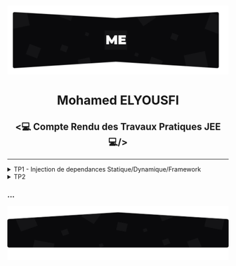 <img src="./github/assets/images/topo_readme.jpg"/>

<h1 align="center">Mohamed ELYOUSFI</h1>

<h2 align="center"><💻 Compte Rendu des Travaux Pratiques JEE💻/></h2>

---

<details>
    <summary>TP1 - Injection de dependances Statique/Dynamique/Framework</summary><br>
    <p>
        On considère le schéma suivant ou les classes sont liées par un couplage faible<br>
        <img src="./github/assets/images/TP1/Screenshot_1.png"/>
        <pre>Implémentation en java :
- Interface IDao et leurs implémentations :</pre>
        <img src="./github/assets/images/TP1/Screenshot_3.png" />
        <img src="./github/assets/images/TP1/Screenshot_2.png"/>
        <img src="./github/assets/images/TP1/Screenshot_6.png"/><br>
        <pre>- Interface IMetier et son implémentation :</pre>
        <img src="./github/assets/images/TP1/Screenshot_5.png"/>
        <img src="./github/assets/images/TP1/Screenshot_4.png"/>
        <h3>1- Injection de dependances Statique</h3>
        <img src="./github/assets/images/TP1/Screenshot_7.png"/>
        <h3>2- Injection de dependances Dynamique</h3>
        <pre>L'injection dynamique et faite à l'aide d'un fichier config.txt qui contient les noms des classes qui vont etre chargé dans la couche presentation</pre>
        <img src="./github/assets/images/TP1/Screenshot_9.png"/>
        <pre>1 : Chargement du fichier config.txt
2 : Lecture des noms complets(package + nom de la classe) des classes existant dans ce fichier
3 : Récuperation des instances de "Class" à partir des noms complet des classes 
4 : L'instanciation des classes(si ces classe ont un constructeur sans paramètre)
5 : Chargement et invocation(injection) du methode "setDao"</pre>
        <img src="./github/assets/images/TP1/Screenshot_8.png"/>
    </p>
</details>

<details>
    <summary>TP2</summary>
    <br />
    <p align="center">
        Coming soon...
    </p>
</details>

<h3>...</h3>
<img src="./github/assets/images/rodape_readme.jpg" alt="Art for footer readme.md" />

